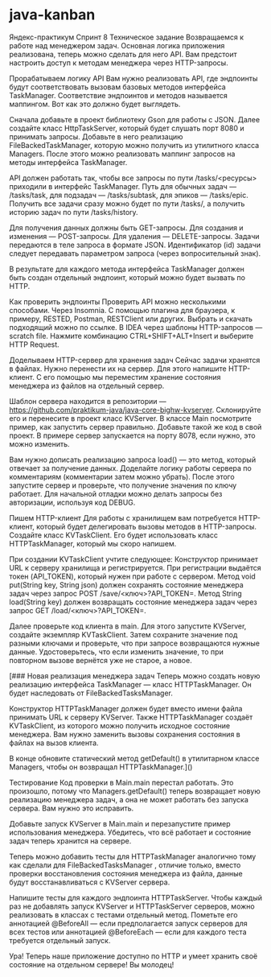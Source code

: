 # java-kanban
Яндекс-практикум
Спринт 8
Техническое задание
Возвращаемся к работе над менеджером задач. Основная логика приложения реализована, теперь можно сделать для него API. Вам предстоит настроить доступ к методам менеджера через HTTP-запросы.

Прорабатываем логику API
Вам нужно реализовать API, где эндпоинты будут соответствовать вызовам базовых методов интерфейса TaskManager. Соответствие эндпоинтов и методов называется маппингом. Вот как это должно будет выглядеть.

Сначала добавьте в проект библиотеку Gson для работы с JSON. Далее создайте класс HttpTaskServer, который будет слушать порт 8080 и принимать запросы. Добавьте в него реализацию FileBackedTaskManager, которую можно получить из утилитного класса Managers. После этого можно реализовать маппинг запросов на методы интерфейса TaskManager.

API должен работать так, чтобы все запросы по пути /tasks/<ресурсы> приходили в интерфейс TaskManager. Путь для обычных задач — /tasks/task, для подзадач — /tasks/subtask, для эпиков — /tasks/epic. Получить все задачи сразу можно будет по пути /tasks/, а получить историю задач по пути /tasks/history.

Для получения данных должны быть GET-запросы. Для создания и изменения — POST-запросы. Для удаления — DELETE-запросы. Задачи передаются в теле запроса в формате JSON. Идентификатор (id) задачи следует передавать параметром запроса (через вопросительный знак).

В результате для каждого метода интерфейса TaskManager должен быть создан отдельный эндпоинт, который можно будет вызвать по HTTP.

Как проверить эндпоинты
Проверить API можно несколькими способами. Через Insomnia. С помощью плагина для браузера, к примеру, RESTED, Postman, RESTClient или других. Выбрать и скачать подходящий можно по ссылке. В IDEA через шаблоны HTTP-запросов — scratch file. Нажмите комбинацию CTRL+SHIFT+ALT+Insert и выберите HTTP Request.

Доделываем HTTP-сервер для хранения задач
Сейчас задачи хранятся в файлах. Нужно перенести их на сервер. Для этого напишите HTTP-клиент. С его помощью мы переместим хранение состояния менеджера из файлов на отдельный сервер.

Шаблон сервера находится в репозитории — https://github.com/praktikum-java/java-core-bighw-kvserver. Склонируйте его и перенесите в проект класс KVServer. В классе Main посмотрите пример, как запустить сервер правильно. Добавьте такой же код в свой проект. В примере сервер запускается на порту 8078, если нужно, это можно изменить.

Вам нужно дописать реализацию запроса load() — это метод, который отвечает за получение данных. Доделайте логику работы сервера по комментариям (комментарии затем можно убрать). После этого запустите сервер и проверьте, что получение значения по ключу работает. Для начальной отладки можно делать запросы без авторизации, используя код DEBUG.

Пишем HTTP-клиент
Для работы с хранилищем вам потребуется HTTP-клиент, который будет делегировать вызовы методов в HTTP-запросы. Создайте класс KVTaskClient. Его будет использовать класс HTTPTaskManager, который мы скоро напишем.

При создании KVTaskClient учтите следующее: Конструктор принимает URL к серверу хранилища и регистрируется. При регистрации выдаётся токен (API_TOKEN), который нужен при работе с сервером. Метод void put(String key, String json) должен сохранять состояние менеджера задач через запрос POST /save/<ключ>?API_TOKEN=. Метод String load(String key) должен возвращать состояние менеджера задач через запрос GET /load/<ключ>?API_TOKEN=.

Далее проверьте код клиента в main. Для этого запустите KVServer, создайте экземпляр KVTaskClient. Затем сохраните значение под разными ключами и проверьте, что при запросе возвращаются нужные данные. Удостоверьтесь, что если изменить значение, то при повторном вызове вернётся уже не старое, а новое.

[### Новая реализация менеджера задач Теперь можно создать новую реализацию интерфейса TaskManager — класс HTTPTaskManager. Он будет наследовать от FileBackedTasksManager.

Конструктор HTTPTaskManager должен будет вместо имени файла принимать URL к серверу KVServer. Также HTTPTaskManager создаёт KVTaskClient, из которого можно получить исходное состояние менеджера. Вам нужно заменить вызовы сохранения состояния в файлах на вызов клиента.

В конце обновите статический метод getDefault() в утилитарном классе Managers, чтобы он возвращал HTTPTaskManager.]()

Тестирование
Код проверки в Main.main перестал работать. Это произошло, потому что Managers.getDefault() теперь возвращает новую реализацию менеджера задач, а она не может работать без запуска сервера. Вам нужно это исправить.

Добавьте запуск KVServer в Main.main и перезапустите пример использования менеджера. Убедитесь, что всё работает и состояние задач теперь хранится на сервере.

Теперь можно добавить тесты для HTTPTaskManager аналогично тому как сделали для FileBackedTasksManager , отличие только, вместо проверки восстановления состояния менеджера из файла, данные будут восстанавливаться с KVServer сервера.

Напишите тесты для каждого эндпоинта HTTPTaskServer. Чтобы каждый раз не добавлять запуск KVServer и HTTPTaskServer серверов, можно реализовать в классах с тестами отдельный метод. Пометьте его аннотацией @BeforeAll — если предполагается запуск серверов для всех тестов или аннотацией @BeforeEach — если для каждого теста требуется отдельный запуск.

Ура! Теперь наше приложение доступно по HTTP и умеет хранить своё состояние на отдельном сервере! Вы молодец!
